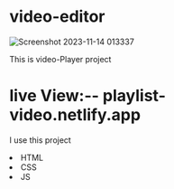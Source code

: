 # video-editor
![Screenshot 2023-11-14 013337](https://github.com/mahmudul7608/video-editor/assets/146390183/193d0b9b-5127-4817-9135-c01700c0b4f5)

This is video-Player project
# live View:-- playlist-video.netlify.app

I use this project
<li>HTML</li>
<li>CSS</li>
<li>JS</li>
